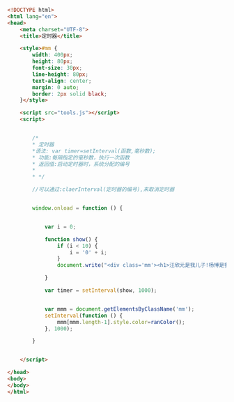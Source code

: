 
<BlogInfo id="437" title="52.定时器" author="白日梦想猿" pv=0 read_times=0 pre_cost_time=0分55秒 category="js学习" tag_list="['js学习']" create_time="2020.09.21 15:22:01" update_time="2020.10.10 15:44:39" />

```html
<!DOCTYPE html>
<html lang="en">
<head>
    <meta charset="UTF-8">
    <title>定时器</title>

    <style>#mm {
        width: 400px;
        height: 80px;
        font-size: 30px;
        line-height: 80px;
        text-align: center;
        margin: 0 auto;
        border: 2px solid black;
    }</style>

    <script src="tools.js"></script>
    <script>


        /*
        * 定时器
        *语法: var timer=setInterval(函数,毫秒数);
        * 功能:每隔指定的毫秒数，执行一次函数
        * 返回值:启动定时器时，系统分配的编号
        *
        * */

        //可以通过:claerInterval(定时器的编号),来取消定时器


        window.onload = function () {


            var i = 0;

            function show() {
                if (i < 10) {
                    i = '0' + i;
                }
                document.write("<div class='mm'><h1>汪欣元是我儿子!杨博是我孙子!!!</h1></div>");

            }

            var timer = setInterval(show, 1000);


            var mmm = document.getElementsByClassName('mm');
            setInterval(function () {
                mmm[mmm.length-1].style.color=ranColor();
            }, 1000);

        }


    </script>

</head>
<body>
</body>
</html>
```

